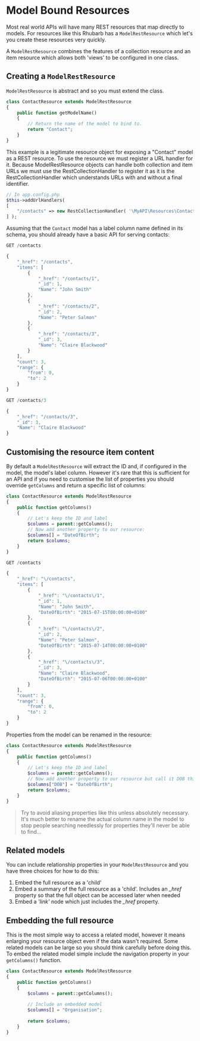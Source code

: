 Model Bound Resources
=====================

Most real world APIs will have many REST resources that map directly to models. For resources like this
Rhubarb has a `ModelRestResource` which let's you create these resources very quickly.

A `ModelRestResource` combines the features of a collection resource and an item resource which allows
both 'views' to be configured in one class.

## Creating a `ModelRestResource`

`ModelRestResource` is abstract and so you must extend the class.

``` php
class ContactResource extends ModelRestResource
{
    public function getModelName()
    {
        // Return the name of the model to bind to.
        return "Contact";
    }
}
```

This example is a legitimate resource object for exposing a "Contact" model as a REST resource. To use the
resource we must register a URL handler for it. Because ModelRestResource objects can handle both collection
and item URLs we must use the RestCollectionHandler to register it as it is the RestCollectionHandler which
understands URLs with and without a final identifier.

``` php
// In app.config.php
$this->addUrlHandlers(
[
    "/contacts" => new RestCollectionHandler( '\MyAPI\Resources\ContactResource' )
] );
```

Assuming that the `Contact` model has a label column name defined in its schema, you should already have a
basic API for serving contacts:
 
``` javascript
GET /contacts

{
    "_href": "/contacts",
    "items": [
        {
            "_href": "/contacts/1",
            "_id": 1,
            "Name": "John Smith"
        },
        {
            "_href": "/contacts/2",
            "_id": 2,
            "Name": "Peter Salmon"
        },
        {
            "_href": "/contacts/3",
            "_id": 3,
            "Name": "Claire Blackwood"
        }
    ],
    "count": 3,
    "range": {
        "from": 0,
        "to": 2
    }
}

GET /contacts/3

{
    "_href": "/contacts/3",
    "_id": 3,
    "Name": "Claire Blackwood"
}
```

## Customising the resource item content

By default a `ModelRestResource` will extract the ID and, if configured in the model, the model's label column.
However it's rare that this is sufficient for an API and if you need to customise the list of properties
you should override `getColumns` and return a specific list of columns:

``` php
class ContactResource extends ModelRestResource
{
    public function getColumns()
    {
        // Let's keep the ID and label
        $columns = parent::getColumns();
        // Now add another property to our resource:
        $columns[] = "DateOfBirth";
        return $columns;
    }
}
```

``` javascript
GET /contacts

{
    "_href": "\/contacts",
    "items": [
        {
            "_href": "\/contacts\/1",
            "_id": 1,
            "Name": "John Smith",
            "DateOfBirth": "2015-07-15T00:00:00+0100"
        },
        {
            "_href": "\/contacts\/2",
            "_id": 2,
            "Name": "Peter Salmon",
            "DateOfBirth": "2015-07-14T00:00:00+0100"
        },
        {
            "_href": "\/contacts\/3",
            "_id": 3,
            "Name": "Claire Blackwood",
            "DateOfBirth": "2015-07-06T00:00:00+0100"
        }
    ],
    "count": 3,
    "range": {
        "from": 0,
        "to": 2
    }
}
```

Properties from the model can be renamed in the resource:

``` php
class ContactResource extends ModelRestResource
{
    public function getColumns()
    {
        // Let's keep the ID and label
        $columns = parent::getColumns();
        // Now add another property to our resource but call it DOB this time.
        $columns["DOB"] = "DateOfBirth";
        return $columns;
    }
}
```

> Try to avoid aliasing properties like this unless absolutely necessary. It's much better to rename
> the actual column name in the model to stop people searching needlessly for properties they'll never
> be able to find...

## Related models

You can include relationship properties in your `ModelRestResource` and you have three choices for how to do
this:

1. Embed the full resource as a 'child'
2. Embed a summary of the full resource as a 'child'. Includes an *_href* property so that the full object
   can be accessed later when needed
3. Embed a *'link'* node which just includes the *_href* property.

## Embedding the full resource

This is the most simple way to access a related model, however it means enlarging your resource object 
even if the data wasn't required. Some related models can be large so you should think carefully before
doing this. To embed the related model simple include the navigation property in your `getColumns()` function.

``` php
class ContactResource extends ModelRestResource
{
    public function getColumns()
    {        
        $columns = parent::getColumns();
        
        // Include an embedded model 
        $columns[] = "Organisation";
        
        return $columns;
    }
}
```